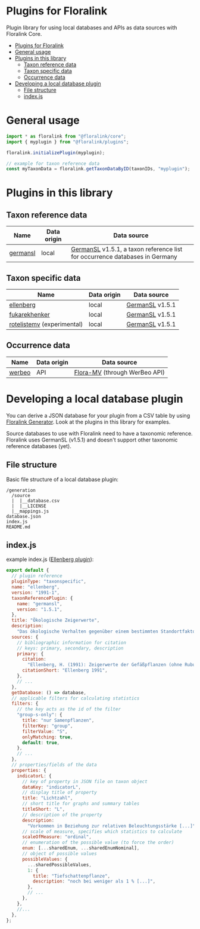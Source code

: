 # Plugins for Floralink

Plugin library for using local databases and APIs as data sources with Floralink Core.

- [Plugins for Floralink](#plugins-for-floralink)
- [General usage](#general-usage)
- [Plugins in this library](#plugins-in-this-library)
  - [Taxon reference data](#taxon-reference-data)
  - [Taxon specific data](#taxon-specific-data)
  - [Occurrence data](#occurrence-data)
- [Developing a local database plugin](#developing-a-local-database-plugin)
  - [File structure](#file-structure)
  - [index.js](#indexjs)

# General usage

```javascript
import * as floralink from "@floralink/core";
import { myplugin } from "@floralink/plugins";

floralink.initializePlugin(myplugin);

// example for taxon reference data
const myTaxonData = floralink.getTaxonDataByID(taxonIDs, "myplugin");
```

# Plugins in this library

## Taxon reference data

| Name                        | Data origin | Data source                                                                                                         |
| --------------------------- | ----------- | ------------------------------------------------------------------------------------------------------------------- |
| [germansl](./src/germansl/) | local       | [GermanSL](https://germansl.infinitenature.org/) v1.5.1, a taxon reference list for occurrence databases in Germany |

## Taxon specific data

| Name                                             | Data origin | Data source                                             |
| ------------------------------------------------ | ----------- | ------------------------------------------------------- |
| [ellenberg](./src/ellenberg/)                    | local       | [GermanSL](https://germansl.infinitenature.org/) v1.5.1 |
| [fukarekhenker](./src/fukarekhenker/)            | local       | [GermanSL](https://germansl.infinitenature.org/) v1.5.1 |
| [rotelistemv](./src/rotelistemv/) (experimental) | local       | [GermanSL](https://germansl.infinitenature.org/) v1.5.1 |

## Occurrence data

| Name                    | Data origin | Data source                                               |
| ----------------------- | ----------- | --------------------------------------------------------- |
| [werbeo](./src/werbeo/) | API         | [Flora-MV](https://www.flora-mv.de/) (through WerBeo API) |

# Developing a local database plugin

You can derive a JSON database for your plugin from a CSV table by using [Floralink Generator](https://github.com/floralink/generator). Look at the plugins in this library for examples.

Source databases to use with Floralink need to have a taxonomic reference. Floralink uses GermanSL (v1.5.1) and doesn't support other taxonomic reference databases (yet).

## File structure

Basic file structure of a local database plugin:

```
/generation
  /source
  |  |__database.csv
  |  |__LICENSE
  |__mappings.js
database.json
index.js
README.md
```

## index.js

example index.js ([Ellenberg plugin](./taxonspecific/../ellenberg/index.js)):

```javascript
export default {
  // plugin reference
  pluginType: "taxonspecific",
  name: "ellenberg",
  version: "1991-1",
  taxonReferencePlugin: {
    name: "germansl",
    version: "1.5.1",
  },
  title: "Ökologische Zeigerwerte",
  description:
    "Das ökologische Verhalten gegenüber einem bestimmten Standortfaktor [...]",
  sources: {
    // bibliographic information for citation
    // keys: primary, secondary, description
    primary: {
      citation:
        "Ellenberg, H. (1991): Zeigerwerte der Gefäßpflanzen (ohne Rubus). [...]",
      citationShort: "Ellenberg 1991",
    },
    // ...
  },
  getDatabase: () => database,
  // applicable filters for calculating statistics
  filters: {
    // the key acts as the id of the filter
    "group-s-only": {
      title: "nur Samenpflanzen",
      filterKey: "group",
      filterValue: "S",
      onlyMatching: true,
      default: true,
    },
    // ...
  },
  // properties/fields of the data
  properties: {
    indicatorL: {
      // key of property in JSON file on taxon object
      dataKey: "indicatorL",
      // display title of property
      title: "Lichtzahl",
      // short title for graphs and summary tables
      titleShort: "L",
      // description of the property
      description:
        "Vorkommen in Beziehung zur relativen Beleuchtungsstärke [...]",
      // scale of measure, specifies which statistics to calculate
      scaleOfMeasure: "ordinal",
      // enumeration of the possible value (to force the order)
      enum: [...sharedEnum, ...sharedEnumNominal],
      // object of possible values
      possibleValues: {
        ...sharedPossibleValues,
        1: {
          title: "Tiefschattenpflanze",
          description: "noch bei weniger als 1 % [...]",
        },
        // ...
      },
    },
    //...
  },
};
```
